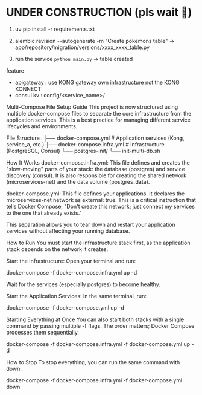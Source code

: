 # UNDER CONSTRUCTION (pls wait 🙏)
1. uv pip install -r requirements.txt

2. alembic revision --autogenerate -m "Create pokemons table" -> app/repository/migration/versions/xxxx_xxxx_table.py

3. run the service `python main.py` -> table created

feature
- apigateway : use KONG gateway own infrastructure not the KONG KONNECT
- consul kv : config/<service_name>/<key>

Multi-Compose File Setup Guide
This project is now structured using multiple docker-compose files to separate the core infrastructure from the application services. This is a best practice for managing different service lifecycles and environments.

File Structure
.
├── docker-compose.yml           # Application services (Kong, service_a, etc.)
├── docker-compose.infra.yml     # Infrastructure (PostgreSQL, Consul)
└── postgres-init/
    └── init-multi-db.sh

How It Works
docker-compose.infra.yml: This file defines and creates the "slow-moving" parts of your stack: the database (postgres) and service discovery (consul). It is also responsible for creating the shared network (microservices-net) and the data volume (postgres_data).

docker-compose.yml: This file defines your applications. It declares the microservices-net network as external: true. This is a critical instruction that tells Docker Compose, "Don't create this network; just connect my services to the one that already exists."

This separation allows you to tear down and restart your application services without affecting your running database.

How to Run
You must start the infrastructure stack first, as the application stack depends on the network it creates.

Start the Infrastructure:
Open your terminal and run:

docker-compose -f docker-compose.infra.yml up -d

Wait for the services (especially postgres) to become healthy.

Start the Application Services:
In the same terminal, run:

docker-compose -f docker-compose.yml up -d

Starting Everything at Once
You can also start both stacks with a single command by passing multiple -f flags. The order matters; Docker Compose processes them sequentially.

docker-compose -f docker-compose.infra.yml -f docker-compose.yml up -d

How to Stop
To stop everything, you can run the same command with down:

docker-compose -f docker-compose.infra.yml -f docker-compose.yml down
